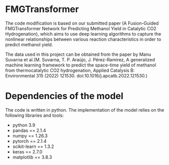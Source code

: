 # FMGTransformer
The code modification is based on our submitted paper (A Fusion-Guided FMGTransformer Network for Predicting
Methanol Yield in Catalytic CO2 Hydrogenation), which aims to use deep learning algorithms to capture the nonlinear relationships between various reaction characteristics in order to predict methanol yield.

The data used in this project can be obtained from the paper by Manu Suvarna et al.(M. Suvarna, T. P. Araújo, J. Pérez-Ramírez, A generalized machine learning framework to predict the space-time yield of methanol from
thermocatalytic CO2 hydrogenation, Applied Catalysis B: Environmental 315 (2022) 121530. doi:10.1016/j.apcatb.2022.121530.)

# Dependencies of the model
The code is written in python. The implementation of the model relies on the following libraries and tools:
- python 3.9  
- pandas == 2.1.4  
- numpy == 1.26.3  
- pytorch == 2.1.4  
- scikit-learn == 1.3.2  
- keras == 2.7.0  
- matplotlib == 3.8.3

